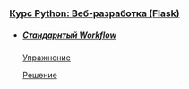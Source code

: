 
### [Курс Python: Веб-разработка (Flask)](https://ru.hexlet.io/courses/python-flask)

- ##### [Стандарнтый Workflow](https://ru.hexlet.io/courses/python-sql/lessons/workflow/theory_unit)

    [Упражнение](https://ru.hexlet.io/courses/python-sql/lessons/workflow/exercise_unit)

    [Решение](https://ru.hexlet.io/code_reviews/1691518)
